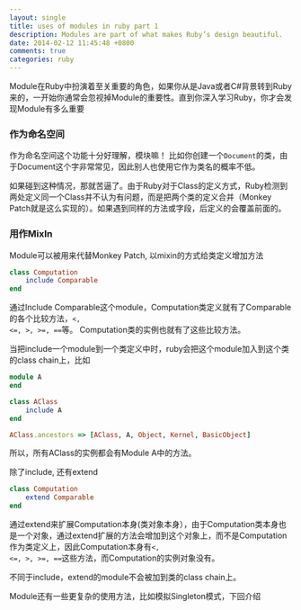 ```yaml
---
layout: single
title: uses of modules in ruby part 1
description: Modules are part of what makes Ruby’s design beautiful.
date: 2014-02-12 11:45:48 +0800
comments: true
categories: ruby
---
```


Module在Ruby中扮演着至关重要的角色，如果你从是Java或者C#背景转到Ruby来的，一开始你通常会忽视掉Module的重要性。直到你深入学习Ruby，你才会发现Module有多么重要


###  作为命名空间
作为命名空间这个功能十分好理解，模块嘛！ 比如你创建一个<code>Document</code>的类，由于Document这个字非常常见，因此别人也使用它作为类名的概率不低。

如果碰到这种情况，那就苦逼了。由于Ruby对于Class的定义方式，Ruby检测到两处定义同一个Class并不认为有问题，而是把两个类的定义合并（Monkey Patch就是这么实现的）。如果遇到同样的方法或字段，后定义的会覆盖前面的。


### 用作MixIn
Module可以被用来代替Monkey Patch, 以mixin的方式给类定义增加方法

```ruby include module
class Computation
	include Comparable
end
```
通过Include Comparable这个module，Computation类定义就有了Comparable的各个比较方法，<code><, <=, >, >=, ==</code>等。 Computation类的实例也就有了这些比较方法。

当把include一个module到一个类定义中时，ruby会把这个module加入到这个类的class chain上，比如

```ruby include module: added to class chain
module A
end

class AClass
	include A
end

AClass.ancestors => [AClass, A, Object, Kernel, BasicObject]
```
所以，所有AClass的实例都会有Module A中的方法。

除了include, 还有extend

```ruby extend module
class Computation
	extend Comparable
end
```
通过extend来扩展Computation本身(类对象本身），由于Computation类本身也是一个对象，通过extend扩展的方法会增加到这个对象上，而不是Computation作为类定义上，因此Computation本身有<code><, <=, >, >=, ==</code>这些方法，而Computation的实例对象没有。

不同于include，extend的module不会被加到类的class chain上。

Module还有一些更复杂的使用方法，比如模拟Singleton模式，下回介绍




